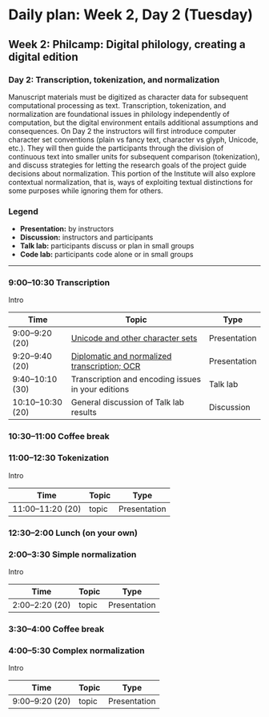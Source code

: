 # Daily plan: Week 2, Day 2 (Tuesday)

## Week 2: Philcamp: Digital philology, creating a digital edition

### Day 2: Transcription, tokenization, and normalization

Manuscript materials must be digitized as character data for subsequent computational processing as text. Transcription, tokenization, and normalization are foundational issues in philology independently of computation, but the digital environment entails additional assumptions and consequences. On Day 2 the instructors will first introduce computer character set conventions (plain vs fancy text, character vs glyph, Unicode, etc.). They will then guide the participants through the division of continuous text into smaller units for subsequent comparison (tokenization), and discuss strategies for letting the research goals of the project guide decisions about normalization. This portion of the Institute will also explore contextual normalization, that is, ways of exploiting textual distinctions for some purposes while ignoring them for others.
### Legend

* **Presentation:** by instructors
* **Discussion:** instructors and participants
* **Talk lab:** participants discuss or plan in small groups
* **Code lab:** participants code alone or in small groups

______

### 9:00–10:30 Transcription

Intro

Time | Topic | Type
---- | ----  | ----
9:00–9:20 (20) | [Unicode and other character sets](unicode.md) | Presentation
9:20–9:40 (20) | [Diplomatic and normalized transcription; OCR](transcriptions.md) | Presentation 
9:40–10:10 (30)| Transcription and encoding issues in your editions | Talk lab
10:10–10:30 (20) | General discussion of Talk lab results | Discussion

### 10:30–11:00 Coffee break

### 11:00–12:30 Tokenization

Intro

Time | Topic | Type
---- | ----  | ----
11:00–11:20 (20) | topic | Presentation

### 12:30–2:00 Lunch (on your own)

### 2:00–3:30 Simple normalization

Intro

Time | Topic | Type
---- | ----  | ----
2:00–2:20 (20) | topic | Presentation

### 3:30–4:00 Coffee break

### 4:00–5:30 Complex normalization

Intro

Time | Topic | Type
---- | ----  | ----
9:00–9:20 (20) | topic | Presentation

